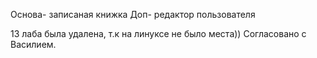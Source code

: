 Основа- записаная книжка
Доп- редактор пользователя

13 лаба была удалена, т.к на линуксе не было места))
Согласовано с Василием.